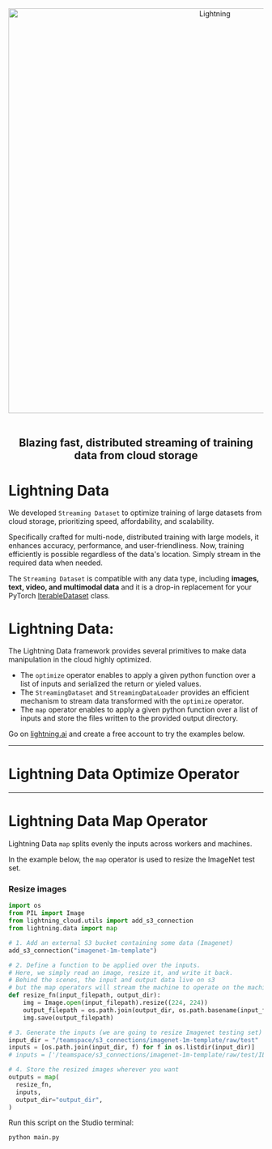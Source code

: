 <div align="center">

<img alt="Lightning" src="https://pl-public-data.s3.amazonaws.com/assets_lightning/LightningColor.png" width="800px" style="max-width: 100%;">

<br/>
<br/>

## Blazing fast, distributed streaming of training data from cloud storage

</div>

# Lightning Data

We developed `Streaming Dataset` to optimize training of large datasets from cloud storage, prioritizing speed, affordability, and scalability.

Specifically crafted for multi-node, distributed training with large models, it enhances accuracy, performance, and user-friendliness. Now, training efficiently is possible regardless of the data's location. Simply stream in the required data when needed.

The `Streaming Dataset` is compatible with any data type, including **images, text, video, and multimodal data** and it is a drop-in replacement for your PyTorch [IterableDataset](https://pytorch.org/docs/stable/data.html#torch.utils.data.IterableDataset) class.

# Lightning Data:

The Lightning Data framework provides several primitives to make data manipulation in the cloud highly optimized.

- The `optimize` operator enables to apply a given python function over a list of inputs and serialized the return or yieled values.
- The `StreamingDataset` and `StreamingDataLoader` provides an efficient mechanism to stream data transformed with the `optimize` operator.
- The `map` operator enables to apply a given python function over a list of inputs and store the files written to the provided output directory.

Go on [lightning.ai](https://lightning.ai) and create a free account to try the examples below.

______________________________________________________________________

# Lightning Data Optimize Operator

______________________________________________________________________

# Lightning Data Map Operator

Lightning Data `map` splits evenly the inputs across workers and machines.

In the example below, the `map` operator is used to resize the ImageNet test set.

### Resize images

```python
import os
from PIL import Image
from lightning_cloud.utils import add_s3_connection
from lightning.data import map

# 1. Add an external S3 bucket containing some data (Imagenet)
add_s3_connection("imagenet-1m-template")

# 2. Define a function to be applied over the inputs.
# Here, we simply read an image, resize it, and write it back.
# Behind the scenes, the input and output data live on s3
# but the map operators will stream the machine to operate on the machine filesystem.
def resize_fn(input_filepath, output_dir):
    img = Image.open(input_filepath).resize((224, 224))
    output_filepath = os.path.join(output_dir, os.path.basename(input_filepath))
    img.save(output_filepath)

# 3. Generate the inputs (we are going to resize Imagenet testing set)
input_dir = "/teamspace/s3_connections/imagenet-1m-template/raw/test"
inputs = [os.path.join(input_dir, f) for f in os.listdir(input_dir)]
# inputs = ['/teamspace/s3_connections/imagenet-1m-template/raw/test/ILSVRC2012_test_00000001.JPEG', ...]

# 4. Store the resized images wherever you want
outputs = map(
  resize_fn,
  inputs,
  output_dir="output_dir",
)
```

Run this script on the Studio terminal:

```bash
python main.py
```
